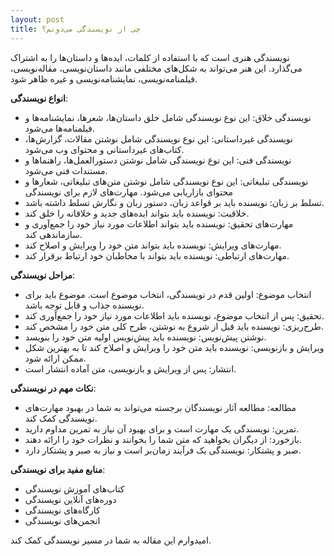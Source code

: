 ```yaml
---
layout: post
title: چی از نویسندگی می‌دونم؟
---
```


نویسندگی هنری است که با استفاده از کلمات، ایده‌ها و داستان‌ها را به اشتراک می‌گذارد. این هنر می‌تواند به شکل‌های مختلفی مانند داستان‌نویسی، مقاله‌نویسی، فیلمنامه‌نویسی، نمایشنامه‌نویسی و غیره ظاهر شود.

**انواع نویسندگی**:

 * نویسندگی خلاق: این نوع نویسندگی شامل خلق داستان‌ها، شعرها، نمایشنامه‌ها و فیلمنامه‌ها می‌شود.
 * نویسندگی غیرداستانی: این نوع نویسندگی شامل نوشتن مقالات، گزارش‌ها، کتاب‌های غیرداستانی و محتوای وب می‌شود.
 * نویسندگی فنی: این نوع نویسندگی شامل نوشتن دستورالعمل‌ها، راهنماها و مستندات فنی می‌شود.
 * نویسندگی تبلیغاتی: این نوع نویسندگی شامل نوشتن متن‌های تبلیغاتی، شعارها و محتوای بازاریابی می‌شود.
مهارت‌های لازم برای نویسندگی
 * تسلط بر زبان: نویسنده باید بر قواعد زبان، دستور زبان و نگارش تسلط داشته باشد.
 * خلاقیت: نویسنده باید بتواند ایده‌های جدید و خلاقانه را خلق کند.
 * مهارت‌های تحقیق: نویسنده باید بتواند اطلاعات مورد نیاز خود را جمع‌آوری و سازماندهی کند.
 * مهارت‌های ویرایش: نویسنده باید بتواند متن خود را ویرایش و اصلاح کند.
 * مهارت‌های ارتباطی: نویسنده باید بتواند با مخاطبان خود ارتباط برقرار کند.
   
**مراحل نویسندگی**:

 * انتخاب موضوع: اولین قدم در نویسندگی، انتخاب موضوع است. موضوع باید برای نویسنده جذاب و قابل توجه باشد.
 * تحقیق: پس از انتخاب موضوع، نویسنده باید اطلاعات مورد نیاز خود را جمع‌آوری کند.
 * طرح‌ریزی: نویسنده باید قبل از شروع به نوشتن، طرح کلی متن خود را مشخص کند.
 * نوشتن پیش‌نویس: نویسنده باید پیش‌نویس اولیه متن خود را بنویسد.
 * ویرایش و بازنویسی: نویسنده باید متن خود را ویرایش و اصلاح کند تا به بهترین شکل ممکن ارائه شود.
 * انتشار: پس از ویرایش و بازنویسی، متن آماده انتشار است.
   
**نکات مهم در نویسندگی**:

 * مطالعه: مطالعه آثار نویسندگان برجسته می‌تواند به شما در بهبود مهارت‌های نویسندگی کمک کند.
 * تمرین: نویسندگی یک مهارت است و برای بهبود آن نیاز به تمرین مداوم دارید.
 * بازخورد: از دیگران بخواهید که متن شما را بخوانند و نظرات خود را ارائه دهند.
 * صبر و پشتکار: نویسندگی یک فرآیند زمان‌بر است و نیاز به صبر و پشتکار دارد.
   
**منابع مفید برای نویسندگی**:

 * کتاب‌های آموزش نویسندگی
 * دوره‌های آنلاین نویسندگی
 * کارگاه‌های نویسندگی
 * انجمن‌های نویسندگی
   
امیدوارم این مقاله به شما در مسیر نویسندگی کمک کند.
